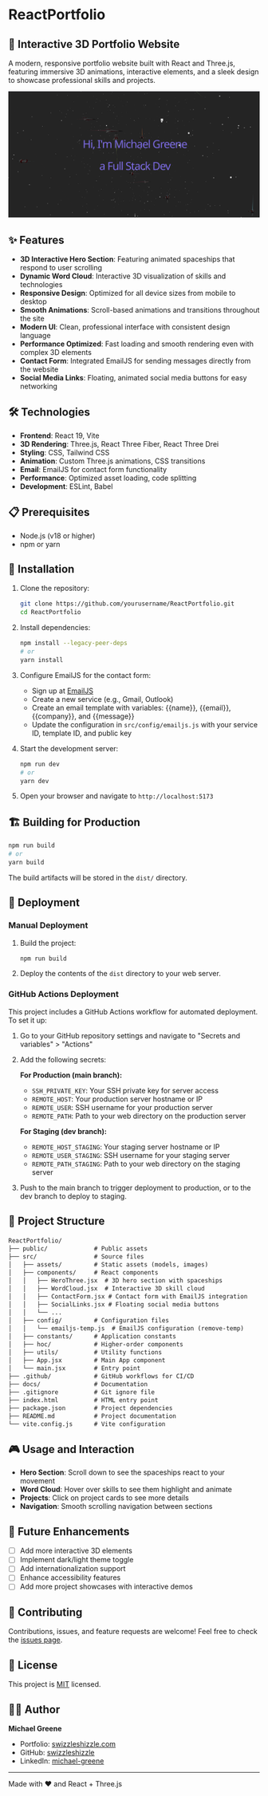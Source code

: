 # ReactPortfolio

## 🚀 Interactive 3D Portfolio Website

A modern, responsive portfolio website built with React and Three.js, featuring immersive 3D animations, interactive elements, and a sleek design to showcase professional skills and projects.

![Hero Section Preview](public/hero-preview.png)

## ✨ Features

- **3D Interactive Hero Section**: Featuring animated spaceships that respond to user scrolling
- **Dynamic Word Cloud**: Interactive 3D visualization of skills and technologies
- **Responsive Design**: Optimized for all device sizes from mobile to desktop
- **Smooth Animations**: Scroll-based animations and transitions throughout the site
- **Modern UI**: Clean, professional interface with consistent design language
- **Performance Optimized**: Fast loading and smooth rendering even with complex 3D elements
- **Contact Form**: Integrated EmailJS for sending messages directly from the website
- **Social Media Links**: Floating, animated social media buttons for easy networking

## 🛠️ Technologies

- **Frontend**: React 19, Vite
- **3D Rendering**: Three.js, React Three Fiber, React Three Drei
- **Styling**: CSS, Tailwind CSS
- **Animation**: Custom Three.js animations, CSS transitions
- **Email**: EmailJS for contact form functionality
- **Performance**: Optimized asset loading, code splitting
- **Development**: ESLint, Babel

## 📋 Prerequisites

- Node.js (v18 or higher)
- npm or yarn

## 🔧 Installation

1. Clone the repository:
   ```bash
   git clone https://github.com/yourusername/ReactPortfolio.git
   cd ReactPortfolio
   ```

2. Install dependencies:
   ```bash
   npm install --legacy-peer-deps
   # or
   yarn install
   ```

3. Configure EmailJS for the contact form:
   - Sign up at [EmailJS](https://www.emailjs.com/)
   - Create a new service (e.g., Gmail, Outlook)
   - Create an email template with variables: {{name}}, {{email}}, {{company}}, and {{message}}
   - Update the configuration in `src/config/emailjs.js` with your service ID, template ID, and public key

4. Start the development server:
   ```bash
   npm run dev
   # or
   yarn dev
   ```

5. Open your browser and navigate to `http://localhost:5173`

## 🏗️ Building for Production

```bash
npm run build
# or
yarn build
```

The build artifacts will be stored in the `dist/` directory.

## 🚀 Deployment

### Manual Deployment

1. Build the project:
   ```bash
   npm run build
   ```

2. Deploy the contents of the `dist` directory to your web server.

### GitHub Actions Deployment

This project includes a GitHub Actions workflow for automated deployment. To set it up:

1. Go to your GitHub repository settings and navigate to "Secrets and variables" > "Actions"

2. Add the following secrets:

   **For Production (main branch):**
   - `SSH_PRIVATE_KEY`: Your SSH private key for server access
   - `REMOTE_HOST`: Your production server hostname or IP
   - `REMOTE_USER`: SSH username for your production server
   - `REMOTE_PATH`: Path to your web directory on the production server

   **For Staging (dev branch):**
   - `REMOTE_HOST_STAGING`: Your staging server hostname or IP
   - `REMOTE_USER_STAGING`: SSH username for your staging server
   - `REMOTE_PATH_STAGING`: Path to your web directory on the staging server

3. Push to the main branch to trigger deployment to production, or to the dev branch to deploy to staging.


## 📁 Project Structure

```
ReactPortfolio/
├── public/             # Public assets
├── src/                # Source files
│   ├── assets/         # Static assets (models, images)
│   ├── components/     # React components
│   │   ├── HeroThree.jsx  # 3D hero section with spaceships
│   │   ├── WordCloud.jsx  # Interactive 3D skill cloud
│   │   ├── ContactForm.jsx # Contact form with EmailJS integration
│   │   ├── SocialLinks.jsx # Floating social media buttons
│   │   └── ...
│   ├── config/         # Configuration files
│   │   └── emailjs-temp.js  # EmailJS configuration (remove-temp)
│   ├── constants/      # Application constants
│   ├── hoc/            # Higher-order components
│   ├── utils/          # Utility functions
│   ├── App.jsx         # Main App component
│   └── main.jsx        # Entry point
├── .github/            # GitHub workflows for CI/CD
├── docs/               # Documentation
├── .gitignore          # Git ignore file
├── index.html          # HTML entry point
├── package.json        # Project dependencies
├── README.md           # Project documentation
└── vite.config.js      # Vite configuration
```

## 🎮 Usage and Interaction

- **Hero Section**: Scroll down to see the spaceships react to your movement
- **Word Cloud**: Hover over skills to see them highlight and animate
- **Projects**: Click on project cards to see more details
- **Navigation**: Smooth scrolling navigation between sections

## 🔮 Future Enhancements

- [ ] Add more interactive 3D elements
- [ ] Implement dark/light theme toggle
- [ ] Add internationalization support
- [ ] Enhance accessibility features
- [ ] Add more project showcases with interactive demos

## 🤝 Contributing

Contributions, issues, and feature requests are welcome! Feel free to check the [issues page](https://github.com/swizzleshizzle/React-Portfolio/issues).

## 📝 License

This project is [MIT](LICENSE) licensed.

## 👨‍💻 Author

**Michael Greene**

- Portfolio: [swizzleshizzle.com](https://swizzleshizzle.com)
- GitHub: [swizzleshizzle](https://github.com/swizzleshizzle)
- LinkedIn: [michael-greene](https://www.linkedin.com/in/michael-greene-ab59041b5/)

---

Made with ❤️ and React + Three.js
